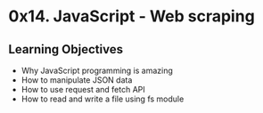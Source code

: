 # 0x14. JavaScript - Web scraping

## Learning Objectives
* Why JavaScript programming is amazing
* How to manipulate JSON data
* How to use request and fetch API
* How to read and write a file using fs module
